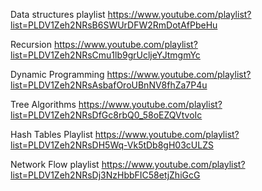
Data structures playlist
https://www.youtube.com/playlist?list=PLDV1Zeh2NRsB6SWUrDFW2RmDotAfPbeHu


Recursion
https://www.youtube.com/playlist?list=PLDV1Zeh2NRsCmu1lb9grUcljeYJtmgmYc

Dynamic Programming
https://www.youtube.com/playlist?list=PLDV1Zeh2NRsAsbafOroUBnNV8fhZa7P4u

Tree Algorithms
https://www.youtube.com/playlist?list=PLDV1Zeh2NRsDfGc8rbQ0_58oEZQVtvoIc

Hash Tables Playlist
https://www.youtube.com/playlist?list=PLDV1Zeh2NRsDH5Wq-Vk5tDb8gH03cULZS

Network Flow playlist
https://www.youtube.com/playlist?list=PLDV1Zeh2NRsDj3NzHbbFIC58etjZhiGcG